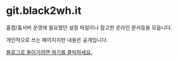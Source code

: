 git.black2wh.it
========

홈랩/홈서버 운영에 필요했던 설정 파일이나 참고한 온라인 문서등을 모읍니다.

개인적으로 쓰는 페이지지만 내용은 공개입니다.


[블로그로 돌아가려면 여기를 클릭하세요.](https://black2wh.it)